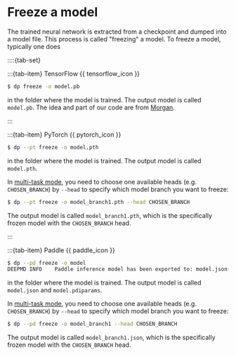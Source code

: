 # Freeze a model

The trained neural network is extracted from a checkpoint and dumped into a model file. This process is called "freezing" a model.
To freeze a model, typically one does

::::{tab-set}

:::{tab-item} TensorFlow {{ tensorflow_icon }}

```bash
$ dp freeze -o model.pb
```

in the folder where the model is trained. The output model is called `model.pb`.
The idea and part of our code are from [Morgan](https://blog.metaflow.fr/tensorflow-how-to-freeze-a-model-and-serve-it-with-a-python-api-d4f3596b3adc).

:::

:::{tab-item} PyTorch {{ pytorch_icon }}

```bash
$ dp --pt freeze -o model.pth
```

in the folder where the model is trained. The output model is called `model.pth`.

In [multi-task mode](../train/multi-task-training-pt.md), you need to choose one available heads (e.g. `CHOSEN_BRANCH`) by `--head`
to specify which model branch you want to freeze:

```bash
$ dp --pt freeze -o model_branch1.pth --head CHOSEN_BRANCH
```

The output model is called `model_branch1.pth`, which is the specifically frozen model with the `CHOSEN_BRANCH` head.

:::

:::{tab-item} Paddle {{ paddle_icon }}

```bash
$ dp --pd freeze -o model
DEEPMD INFO    Paddle inference model has been exported to: model.json(.pdiparams)
```

in the folder where the model is trained. The output model is called `model.json` and `model.pdiparams`.

In [multi-task mode](../train/multi-task-training-pt.md), you need to choose one available heads (e.g. `CHOSEN_BRANCH`) by `--head`
to specify which model branch you want to freeze:

```bash
$ dp --pd freeze -o model_branch1 --head CHOSEN_BRANCH
```

The output model is called `model_branch1.json`, which is the specifically frozen model with the `CHOSEN_BRANCH` head.
